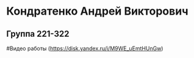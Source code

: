 
# Кондратенко Андрей Викторович
## Группа 221-322
#Видео работы (https://disk.yandex.ru/i/M9WE_uEmtHUnGw)
